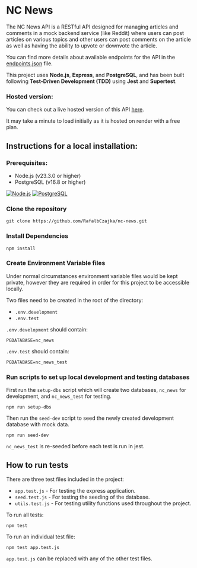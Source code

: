 # NC News

The NC News API is a RESTful API designed for managing articles and comments in a mock backend service (like Reddit) where users can post articles on various topics and other users can post comments on the article as well as having the ability to upvote or downvote the article.

You can find more details about available endpoints for the API in the [endpoints.json](./endpoints.json) file.

This project uses **Node.js**, **Express**, and **PostgreSQL**, and has been built following **Test-Driven Development (TDD)** using **Jest** and **Supertest**.

### Hosted version:
You can check out a live hosted version of this API [here](https://nc-news-w4kh.onrender.com/api/).

It may take a minute to load initially as it is hosted on render with a free plan.

## Instructions for a local installation:

### Prerequisites:
- Node.js (v23.3.0 or higher)
- PostgreSQL (v16.8 or higher)

[![Node.js](https://img.shields.io/badge/Node.js-v23.3.0-green)](https://nodejs.org/) 
[![PostgreSQL](https://img.shields.io/badge/PostgreSQL-v16.8-green)](https://www.postgresql.org/)

### Clone the repository
```
git clone https://github.com/RafalbCzajka/nc-news.git
```

### Install Dependencies
```
npm install
```

### Create Environment Variable files
Under normal circumstances environment variable files would be kept private, however they are required in order for this project to be accessible locally.

Two files need to be created in the root of the directory:
* ```.env.development```
* ```.env.test```

```.env.development``` should contain:

```
PGDATABASE=nc_news
```

```.env.test``` should contain:

```
PGDATABASE=nc_news_test
```

### Run scripts to set up local development and testing databases

First run the ```setup-dbs``` script which will create two databases, ```nc_news``` for development, and ```nc_news_test``` for testing.
```
npm run setup-dbs
```
Then run the ```seed-dev``` script to seed the newly created development database with mock data.
```
npm run seed-dev
```
```nc_news_test``` is re-seeded before each test is run in jest.

## How to run tests

There are three test files included in the project:
- ```app.test.js``` - For testing the express application.
- ```seed.test.js``` - For testing the seeding of the database.
- ```utils.test.js``` - For testing utility functions used throughout the project.

To run all tests:
```
npm test
```

To run an individual test file:
```
npm test app.test.js
```
```app.test.js``` can be replaced with any of the other test files.